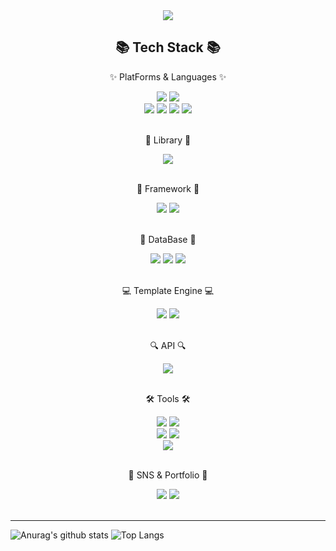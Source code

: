
<div align="center">
<img src="https://capsule-render.vercel.app/api?type=waving&color=random&height=300&section=header&text=Welcome&fontSize=90&desc=Lee.g.m's%20GitHub%20Profile&descAlignY=65&descAlign=67" />
<h2>📚 Tech Stack 📚</h2>
  <p>✨ PlatForms & Languages ✨</p>
	<img src="https://img.shields.io/badge/Java-007396?style=flat&logo=Java&logoColor=white" />
  <img src="https://img.shields.io/badge/Python-3776AB?style=flat&logo=Python&logoColor=white" />
  <br>
	<img src="https://img.shields.io/badge/HTML5-E34F26?style=flat&logo=HTML5&logoColor=white" />
	<img src="https://img.shields.io/badge/CSS3-1572B6?style=flat&logo=CSS3&logoColor=white" />
  <img src="https://img.shields.io/badge/JavaScript-F7DF1E?style=flat&logo=JavaScript&logoColor=white" />
  <img src="https://img.shields.io/badge/Node.js-339933?style=flat&logo=Node.js&logoColor=white" />
  <br>
  <br>
  <p>🎫 Library 🎫</p>
   <img src="https://img.shields.io/badge/Pandas-150458?style=flat&logo=pandas&logoColor=white" />
  
  <br>
  <br>
  <p>🎁 Framework 🎁</p>
   <img src="https://img.shields.io/badge/Spring Boot-6DB33F?style=flat&logo=Spring Boot&logoColor=white" />
  <img src="https://img.shields.io/badge/Spring Security-6DB33F?style=flat&logo=Spring Security&logoColor=white" />
  <br>
  <br>
  <p>📱 DataBase 📱<p>
  <img src="https://img.shields.io/badge/MySQL-4479A1?style=flat&logo=MySQL&logoColor=white" />
  <img src="https://img.shields.io/badge/MariaDB-003545?style=flat&logo=MariaDB&logoColor=white" />
  <img src="https://img.shields.io/badge/PostgreSQL-4169E1?style=flat&logo=PostgreSQL&logoColor=white" />
  <br>
  <br>
  <p>💻 Template Engine 💻</p>
  <img src="https://img.shields.io/badge/Mustache-000000?style=flat&logo=Mustache&logoColor=white" />
  <img src="https://img.shields.io/badge/Thymeleaf-005F0F?style=flat&logo=Thymeleaf&logoColor=white" />
  <br>
  <br>
  <p>🔍 API 🔍</p>
  <img src="https://img.shields.io/badge/OpenAPI-6BA539?style=flat&logo=OpenAPI Initiative&logoColor=white" />
  <br>
  <br>
  <p>🛠 Tools 🛠</p> 
  <img src="https://img.shields.io/badge/Intellij IDEA-000000?style=flat&logo=IntellijIDEA&logoColor=white" />
  <img src="https://img.shields.io/badge/Visual Studio Code-007ACC?style=flat&logo=Visual Studio Code&logoColor=white" />
  <br>
  <img src="https://img.shields.io/badge/Gradle-02303A?style=flat&logo=Gradle&logoColor=white" />
  <img src="https://img.shields.io/badge/Maven-C71A36?style=flat&logo=Apache Maven&logoColor=white" />
  <br>
  <img src="https://img.shields.io/badge/GitHub-181717?style=flat&logo=GitHub&logoColor=white" />
  <br>
  <br>
  <p>🎨 SNS & Portfolio 🎨 </p>
  <img src="https://img.shields.io/badge/Gmail-EA4335?style=flat&logo=Gmail&logoColor=white" />
  <img src="https://img.shields.io/badge/Portfolio-56B366?style=flat&logo=ProtonVPN&logoColor=white" />
  
  <br>
  <br>
</div>
<hr>

![Anurag's github stats](https://github-readme-stats.vercel.app/api?username=Pavel-Dmr&show_icons=true&theme=tokyonight)
![Top Langs](https://github-readme-stats.vercel.app/api/top-langs/?username=Pavel-Dmr&layout=compact&theme=tokyonight)
